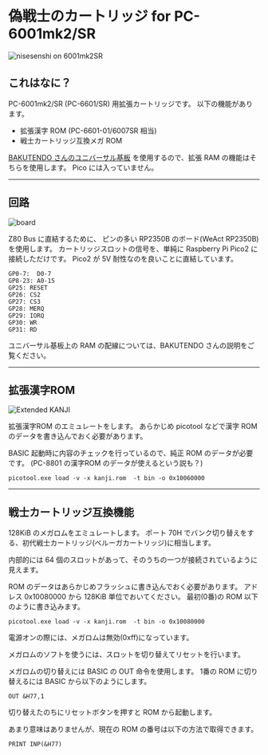 # 偽戦士のカートリッジ for PC-6001mk2/SR

![nisesenshi on 6001mk2SR](/pictures/board2.jpg)

## これはなに？

PC-6001mk2/SR (PC-6601/SR) 用拡張カートリッジです。
以下の機能があります。

- 拡張漢字 ROM (PC-6601-01/6007SR 相当)
- 戦士カートリッジ互換メガ ROM

[BAKUTENDO さんのユニバーサル基板](https://bakutendo.net/blog-entry-428.html)
を使用するので、拡張 RAM の機能はそちらを使用します。
Pico には入っていません。

---
## 回路

![board](/pictures/board.jpg)

Z80 Bus に直結するために、
ピンの多い RP2350B のボード(WeAct RP2350B)を使用します。
カートリッジスロットの信号を、単純に Raspberry Pi Pico2 に接続しただけです。
Pico2 が 5V 耐性なのを良いことに直結しています。

```
GP0-7:  D0-7
GP8-23: A0-15
GP25: RESET
GP26: CS2
GP27: CS3
GP28: MERQ
GP29: IORQ
GP30: WR
GP31: RD
```

ユニバーサル基板上の RAM の配線については、BAKUTENDO さんの説明をご覧ください。

---
## 拡張漢字ROM

![Extended KANJI](/pictures/extkanji.jpg)

拡張漢字ROM のエミュレートをします。
あらかじめ picotool などで漢字 ROM のデータを書き込んでおく必要があります。

BASIC 起動時に内容のチェックを行っているので、純正 ROM のデータが必要です。
(PC-8801 の漢字ROM のデータが使えるという説も？)

```
picotool.exe load -v -x kanji.rom  -t bin -o 0x10060000
```

---
## 戦士カートリッジ互換機能

128KiB のメガロムをエミュレートします。
ポート 70H でバンク切り替えをする、初代戦士カートリッジ(ベルーガカートリッジ)に相当します。

内部的には 64 個のスロットがあって、そのうちの一つが接続されているように見えます。

ROM のデータはあらかじめフラッシュに書き込んでおく必要があります。
アドレス 0x10080000 から 128KiB 単位でおいてください。
最初(0番)の ROM 以下のように書き込みます。

```
picotool.exe load -v -x kanji.rom  -t bin -o 0x10080000
```


電源オンの際には、メガロムは無効(0xff)になっています。

メガロムのソフトを使うには、スロットを切り替えてリセットを行います。

メガロムの切り替えには BASIC の OUT 命令を使用します。
1番の ROM に切り替えるには BASIC から以下のようにします。

```
OUT &H77,1
```

切り替えたのちにリセットボタンを押すと ROM から起動します。

あまり意味はありませんが、現在の ROM の番号は以下の方法で取得できます。

```
PRINT INP(&H77)
```
